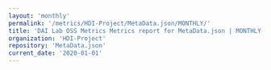 ```yaml
---
layout: 'monthly'
permalink: '/metrics/HDI-Project/MetaData.json/MONTHLY/'
title: 'DAI Lab OSS Metrics Metrics report for MetaData.json | MONTHLY-REPORT-2020-01-01'
organization: 'HDI-Project'
repository: 'MetaData.json'
current_date: '2020-01-01'
---
```

